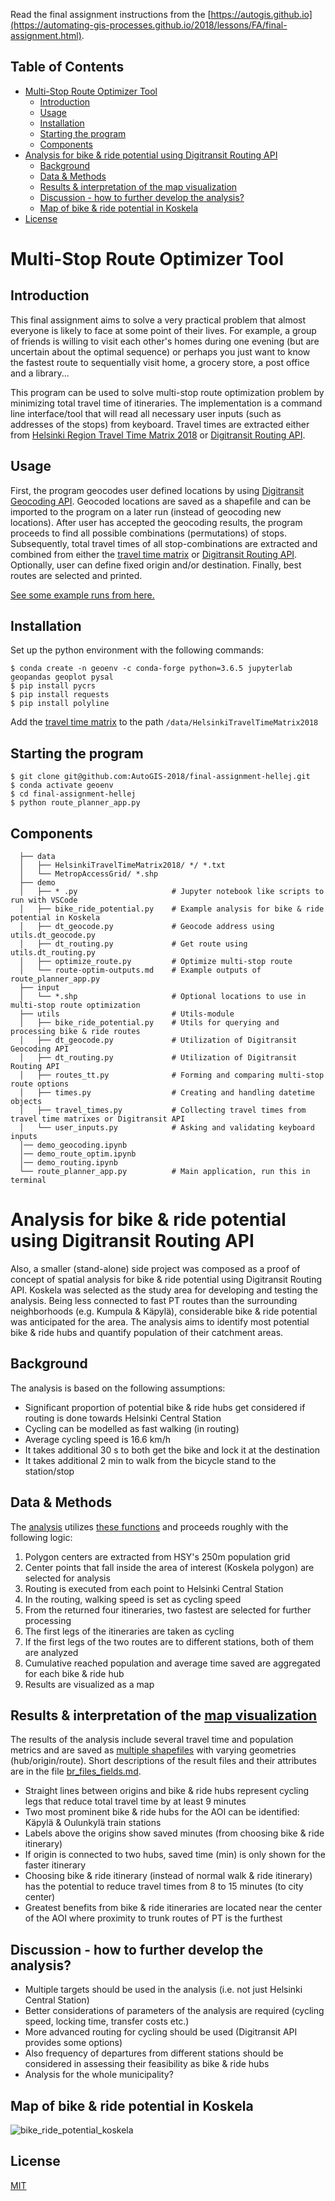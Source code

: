 Read the final assignment instructions from the [https://autogis.github.io](https://automating-gis-processes.github.io/2018/lessons/FA/final-assignment.html).

## Table of Contents
<!--ts-->
* [Multi-Stop Route Optimizer Tool](#multi-stop-route-optimizer-tool)
  * [Introduction](#introduction)
  * [Usage](#usage)
  * [Installation](#installation)
  * [Starting the program](#starting-the-program)
  * [Components](#components)
* [Analysis for bike & ride potential using Digitransit Routing API](#analysis-for-bike--ride-potential-using-Digitransit-Routing-API)
  * [Background](#background)
  * [Data & Methods](#data--methods)
  * [Results & interpretation of the map visualization](#results--interpretation-of-the-map-visualization)
  * [Discussion - how to further develop the analysis?](#discussion---how-to-further-develop-the-analysis)
  * [Map of bike & ride potential in Koskela](#map-of-bike--ride-potential-in-koskela)
* [License](LICENSE)
  <!--te-->

# Multi-Stop Route Optimizer Tool
## Introduction
This final assignment aims to solve a very practical problem that almost everyone is likely to face at some point of their lives. For example, a group of friends is willing to visit each other's homes during one evening (but are uncertain about the optimal sequence) or perhaps you just want to know the fastest route to sequentially visit home, a grocery store, a post office and a library... 

This program can be used to solve multi-stop route optimization problem by minimizing total travel time of itineraries. The implementation is a command line interface/tool that will read all necessary user inputs (such as addresses of the stops) from keyboard. Travel times are extracted either from [Helsinki Region Travel Time Matrix 2018](https://blogs.helsinki.fi/accessibility/helsinki-region-travel-time-matrix-2018/) or [Digitransit Routing API](https://digitransit.fi/en/developers/apis/1-routing-api/). 

## Usage
First, the program geocodes user defined locations by using [Digitransit Geocoding API](https://digitransit.fi/en/developers/apis/2-geocoding-api/). Geocoded locations are saved as a shapefile and can be imported to the program on a later run (instead of geocoding new locations). After user has accepted the geocoding results, the program proceeds to find all possible combinations (permutations) of stops. Subsequently, total travel times of all stop-combinations are extracted and combined from either the [travel time matrix](https://blogs.helsinki.fi/accessibility/helsinki-region-travel-time-matrix-2018/) or [Digitransit Routing API](https://digitransit.fi/en/developers/apis/1-routing-api/). Optionally, user can define fixed origin and/or destination. Finally, best routes are selected and printed. 

[See some example runs from here.](demo/route-optim-outputs.md)

## Installation
Set up the python environment with the following commands:
```
$ conda create -n geoenv -c conda-forge python=3.6.5 jupyterlab geopandas geoplot pysal
$ pip install pycrs
$ pip install requests
$ pip install polyline
```
Add the [travel time matrix](https://blogs.helsinki.fi/accessibility/helsinki-region-travel-time-matrix-2018/)
 to the path `/data/HelsinkiTravelTimeMatrix2018`

## Starting the program
```
$ git clone git@github.com:AutoGIS-2018/final-assignment-hellej.git
$ conda activate geoenv
$ cd final-assignment-hellej
$ python route_planner_app.py
```

## Components
``` 
  ├── data
  │   ├── HelsinkiTravelTimeMatrix2018/ */ *.txt     
  │   └── MetropAccessGrid/ *.shp
  ├── demo 
  │   ├── * .py                     # Jupyter notebook like scripts to run with VSCode
  │   ├── bike_ride_potential.py    # Example analysis for bike & ride potential in Koskela
  │   ├── dt_geocode.py             # Geocode address using utils.dt_geocode.py
  │   ├── dt_routing.py             # Get route using utils.dt_routing.py
  │   ├── optimize_route.py         # Optimize multi-stop route
  │   └── route-optim-outputs.md    # Example outputs of route_planner_app.py
  ├── input
  │   └── *.shp                     # Optional locations to use in multi-stop route optimization
  ├── utils                         # Utils-module
  │   ├── bike_ride_potential.py    # Utils for querying and processing bike & ride routes
  │   ├── dt_geocode.py             # Utilization of Digitransit Geocoding API
  │   ├── dt_routing.py             # Utilization of Digitransit Routing API
  │   ├── routes_tt.py              # Forming and comparing multi-stop route options
  │   ├── times.py                  # Creating and handling datetime objects
  │   ├── travel_times.py           # Collecting travel times from travel time matrixes or Digitransit API
  │   └── user_inputs.py            # Asking and validating keyboard inputs
  │── demo_geocoding.ipynb
  │── demo_route_optim.ipynb
  │── demo_routing.ipynb
  └── route_planner_app.py          # Main application, run this in terminal
```

# Analysis for bike & ride potential using Digitransit Routing API
Also, a smaller (stand-alone) side project was composed as a proof of concept of spatial analysis for bike & ride potential using Digitransit Routing API. Koskela was selected as the study area for developing and testing the analysis. Being less connected to fast PT routes than the surrounding neighborhoods (e.g. Kumpula & Käpylä), considerable bike & ride potential was anticipated for the area. The analysis aims to identify most potential bike & ride hubs and quantify population of their catchment areas.

## Background
The analysis is based on the following assumptions:
* Significant proportion of potential bike & ride hubs get considered if routing is done towards Helsinki Central Station
* Cycling can be modelled as fast walking (in routing)
* Average cycling speed is 16.6 km/h
* It takes additional 30 s to both get the bike and lock it at the destination
* It takes additional 2 min to walk from the bicycle stand to the station/stop

## Data & Methods
The [analysis](demo/bike_ride_potential.py) utilizes [these functions](utils/bike_ride_potential.py) and proceeds roughly with the following logic:
1) Polygon centers are extracted from HSY's 250m population grid
2) Center points that fall inside the area of interest (Koskela polygon) are selected for analysis
3) Routing is executed from each point to Helsinki Central Station
4) In the routing, walking speed is set as cycling speed
5) From the returned four itineraries, two fastest are selected for further processing
6) The first legs of the itineraries are taken as cycling
7) If the first legs of the two routes are to different stations, both of them are analyzed
8) Cumulative reached population and average time saved are aggregated for each bike & ride hub
9) Results are visualized as a map

## Results & interpretation of the [map visualization](#map-of-bike--ride-potential-in-koskela)
The results of the analysis include several travel time and population metrics and are saved as [multiple shapefiles](demo/output) with varying geometries (hub/origin/route). Short descriptions of the result files and their attributes are in the file [br_files_fields.md](demo/output/br_files_fields.md).

* Straight lines between origins and bike & ride hubs represent cycling legs that reduce total travel time by at least 9 minutes
* Two most prominent bike & ride hubs for the AOI can be identified: Käpylä & Oulunkylä train stations
* Labels above the origins show saved minutes (from choosing bike & ride itinerary)
* If origin is connected to two hubs, saved time (min) is only shown for the faster itinerary
* Choosing bike & ride itinerary (instead of normal walk & ride itinerary) has the potential to reduce travel times from 8 to 15 minutes (to city center)
* Greatest benefits from bike & ride itineraries are located near the center of the AOI where proximity to trunk routes of PT is the furthest

## Discussion - how to further develop the analysis?
* Multiple targets should be used in the analysis (i.e. not just Helsinki Central Station)
* Better considerations of parameters of the analysis are required (cycling speed, locking time, transfer costs etc.)
* More advanced routing for cycling should be used (Digitransit API provides some options)
* Also frequency of departures from different stations should be considered in assessing their feasibility as bike & ride hubs
* Analysis for the whole municipality?

## Map of bike & ride potential in Koskela
![bike_ride_potential_koskela](demo/output/koskela_br.png)

## License
[MIT](LICENSE)
